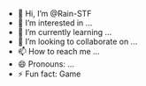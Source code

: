- 👋 Hi, I’m @Rain-STF
- 👀 I’m interested in ...
- 🌱 I’m currently learning ...
- 💞️ I’m looking to collaborate on ...
- 📫 How to reach me ...
- 😄 Pronouns: ...
- ⚡ Fun fact: Game

<!---
Rain-STF/Rain-STF is a ✨ special ✨ repository because its `README.md` (this file) appears on your GitHub profile.
You can click the Preview link to take a look at your changes.
--->
